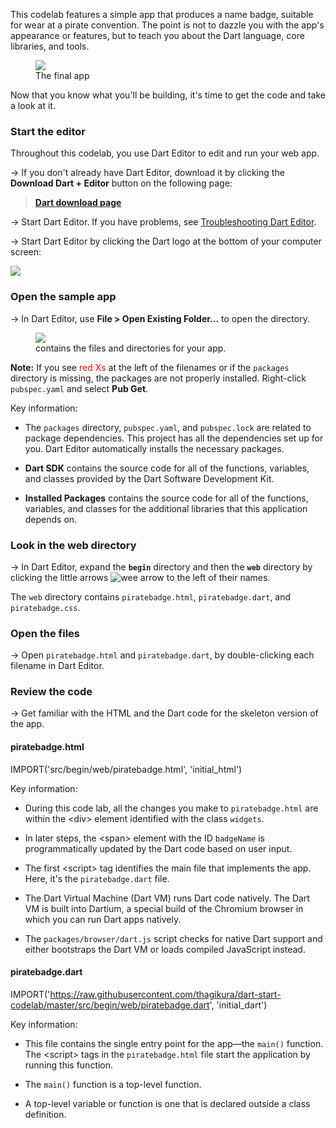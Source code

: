 <toc-element></toc-element>

This codelab features a simple app
that produces a name badge,
suitable for wear at a pirate convention.
The point is not to dazzle you with the app's appearance or features,
but to teach you about the Dart language, core libraries, and tools.

<figure>
  <img src="img/final-app.png">
  <figcaption>The final app</figcaption>
</figure>

Now that you know what you'll be building,
it's time to get the code
and take a look at it.


### Start the editor

Throughout this codelab,
you use Dart Editor to edit and run your web app.

<div class="extended">
  <p>
    &rarr; If you don't already have Dart Editor, download it by
    clicking the <b>Download Dart + Editor</b> button
    on the following page:
  </p>

  <blockquote>
    <a href="https://www.dartlang.org/tools/download.html"
    target="_blank"><b>Dart download page</b></a>
  </blockquote>

  &rarr; Start Dart Editor.
  If you have problems, see
  <a href="https://www.dartlang.org/tools/editor/troubleshoot.html"
  target="_blank">Troubleshooting Dart Editor</a>.
</div>

<div class="kiosk">
  <p>&rarr; Start Dart Editor by clicking the Dart logo
  at the bottom of your computer screen:</p>

  <p><img src ="/static/img/app-icons/dart_screenshot.png"></p>
</div>


### Open the sample app

&rarr; In Dart Editor,
use **File > Open Existing Folder...**
to open the <b><io-location-string noclone="true"></io-location-string></b> directory.

<div class="row"> <div class="col-md-7" markdown="1">

<figure>
  <img src="img/filesanddirs.png">
  <figcaption><io-location-string noclone="true"></io-location-string> contains the files and directories for your app.</figcaption>
</figure>

<aside class="callout">
<b>Note:</b>
If you see <span style="color:red">red Xs</span> at the left of the
filenames or if the <code>packages</code> directory is missing,
the packages are not properly installed.
Right-click <code>pubspec.yaml</code> and select <b>Pub Get</b>.
</aside>

Key information:

* The `packages` directory, `pubspec.yaml`, and `pubspec.lock` are
  related to package dependencies.
  This project has all the dependencies set up for you.
  Dart Editor automatically installs the necessary packages.

* **Dart SDK** contains the source code for all of the functions,
  variables, and classes provided by the Dart Software Development Kit.

* **Installed Packages** contains the source code for all of the functions,
  variables, and classes for the additional libraries that this application depends on.
<toc-element></toc-element>


### Look in the web directory

&rarr; In Dart Editor, expand the **`begin`** directory
and then the **`web`** directory
by clicking the little arrows
![wee arrow](img/wee-arrow.png) to the left of their names.

The `web` directory contains `piratebadge.html`, `piratebadge.dart`,
and `piratebadge.css`.


### Open the files

&rarr;  Open `piratebadge.html` and `piratebadge.dart`,
by double-clicking each filename in Dart Editor.


### Review the code

&rarr; Get familiar with the HTML and the Dart code for the skeleton version of the app.


#### piratebadge.html

IMPORT('src/begin/web/piratebadge.html', 'initial_html')

Key information:

* During this code lab,
  all the changes you make to `piratebadge.html` are within
  the &lt;div&gt; element identified with the class `widgets`.

* In later steps,
  the &lt;span&gt; element with the ID `badgeName`
  is programmatically updated by the Dart code
  based on user input.

* The first &lt;script&gt; tag identifies
  the main file that implements the app.
  Here, it's the `piratebadge.dart` file.

* The Dart Virtual Machine (Dart VM) runs Dart code natively.
  The Dart VM is built into Dartium,
  a special build of the Chromium browser in which you can run Dart apps natively.

* The `packages/browser/dart.js` script checks for native Dart support
  and either bootstraps the Dart VM or loads compiled JavaScript instead.


#### piratebadge.dart

IMPORT('https://raw.githubusercontent.com/thagikura/dart-start-codelab/master/src/begin/web/piratebadge.dart', 'initial_dart')

Key information:

* This file contains the single entry point for the app&mdash;the `main()` function.
  The &lt;script&gt; tags in the `piratebadge.html` file start the application
  by running this function.

* The `main()` function is a top-level function.

* A top-level variable or function is one that is declared outside
  a class definition.

